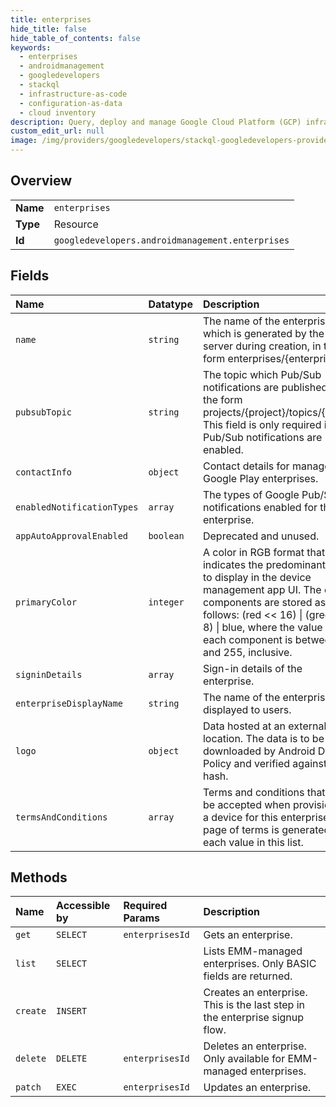 ```yaml
---
title: enterprises
hide_title: false
hide_table_of_contents: false
keywords:
  - enterprises
  - androidmanagement
  - googledevelopers    
  - stackql
  - infrastructure-as-code
  - configuration-as-data
  - cloud inventory
description: Query, deploy and manage Google Cloud Platform (GCP) infrastructure and resources using SQL
custom_edit_url: null
image: /img/providers/googledevelopers/stackql-googledevelopers-provider-featured-image.png
---
```

  
    

## Overview
<table><tbody>
<tr><td><b>Name</b></td><td><code>enterprises</code></td></tr>
<tr><td><b>Type</b></td><td>Resource</td></tr>
<tr><td><b>Id</b></td><td><code>googledevelopers.androidmanagement.enterprises</code></td></tr>
</tbody></table>

## Fields
| Name | Datatype | Description |
|:-----|:---------|:------------|
| `name` | `string` | The name of the enterprise which is generated by the server during creation, in the form enterprises/&#123;enterpriseId&#125;. |
| `pubsubTopic` | `string` | The topic which Pub/Sub notifications are published to, in the form projects/&#123;project&#125;/topics/&#123;topic&#125;. This field is only required if Pub/Sub notifications are enabled. |
| `contactInfo` | `object` | Contact details for managed Google Play enterprises. |
| `enabledNotificationTypes` | `array` | The types of Google Pub/Sub notifications enabled for the enterprise. |
| `appAutoApprovalEnabled` | `boolean` | Deprecated and unused. |
| `primaryColor` | `integer` | A color in RGB format that indicates the predominant color to display in the device management app UI. The color components are stored as follows: (red &lt;&lt; 16) \| (green &lt;&lt; 8) \| blue, where the value of each component is between 0 and 255, inclusive. |
| `signinDetails` | `array` | Sign-in details of the enterprise. |
| `enterpriseDisplayName` | `string` | The name of the enterprise displayed to users. |
| `logo` | `object` | Data hosted at an external location. The data is to be downloaded by Android Device Policy and verified against the hash. |
| `termsAndConditions` | `array` | Terms and conditions that must be accepted when provisioning a device for this enterprise. A page of terms is generated for each value in this list. |
## Methods
| Name | Accessible by | Required Params | Description |
|:-----|:--------------|:----------------|:------------|
| `get` | `SELECT` | `enterprisesId` | Gets an enterprise. |
| `list` | `SELECT` |  | Lists EMM-managed enterprises. Only BASIC fields are returned. |
| `create` | `INSERT` |  | Creates an enterprise. This is the last step in the enterprise signup flow. |
| `delete` | `DELETE` | `enterprisesId` | Deletes an enterprise. Only available for EMM-managed enterprises. |
| `patch` | `EXEC` | `enterprisesId` | Updates an enterprise. |
